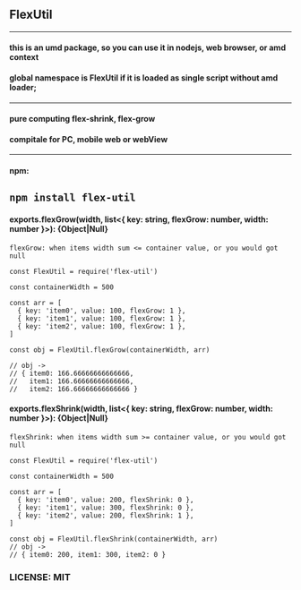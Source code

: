 ## FlexUtil
---

#### this is an umd package, so you can use it in nodejs, web browser, or amd context

#### global namespace is FlexUtil if it is loaded as single script without amd loader;
---

#### pure computing flex-shrink,  flex-grow
#### compitale for PC, mobile web or webView
---

#### npm:
`npm install flex-util`
---

#### exports.flexGrow(width, list<{ key: string, flexGrow: number, width: number }>): {Object|Null}
`flexGrow: when items width sum <= container value, or you would got null`
```javascripts:
const FlexUtil = require('flex-util')

const containerWidth = 500

const arr = [
  { key: 'item0', value: 100, flexGrow: 1 },
  { key: 'item1', value: 100, flexGrow: 1 },
  { key: 'item2', value: 100, flexGrow: 1 },
]

const obj = FlexUtil.flexGrow(containerWidth, arr)

// obj ->
// { item0: 166.66666666666666,
//   item1: 166.66666666666666,
//   item2: 166.66666666666666 }
```

#### exports.flexShrink(width, list<{ key: string, flexGrow: number, width: number }>): {Object|Null}
`flexShrink: when items width sum >= container value, or you would got null`
```javascripts:
const FlexUtil = require('flex-util')

const containerWidth = 500

const arr = [
  { key: 'item0', value: 200, flexShrink: 0 },
  { key: 'item1', value: 300, flexShrink: 0 },
  { key: 'item2', value: 200, flexShrink: 1 },
]

const obj = FlexUtil.flexShrink(containerWidth, arr)
// obj ->
// { item0: 200, item1: 300, item2: 0 }
```

### LICENSE: MIT

